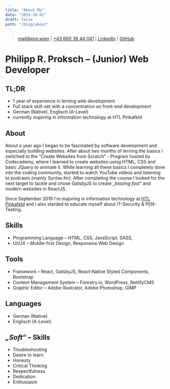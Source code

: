 ```yaml
---
title: "About Me"
date: "2019-10-01"
draft: false
path: "/blog/about"
---
```


> [mail@prp.wien](mailto:mail@prp.wien) |
[+43 660 36 44 041](tel:+436603644041) |
[LinkedIn](https://www.linkedin.com/in/prpwien) |
[GitHub](https://www.github.com/prpwien)

# Philipp R. Proksch &ndash; (Junior) Web Developer

## TL;DR
- 1 year of experience in lerning web development
- Full stack skill-set with a concentration on front-end development
- German (Native), Englisch (A-Level)
- currently majoring in information technology at HTL Pinkafeld

## About 
About a year ago I began to be fascinated by software development and especially building websites. 
After about two months of lerning the basics I switched to the “Create Websites from Scratch” - Program hosted by Codecademy, 
where I learned to create websites using HTML, CSS and basic JQuery to animate it.
While learning all these basics I completely dove into the coding community, started to watch YouTube videos and listening to podcasts (mainly Syntax.fm). 
After completing the course I looked for the next target to tackle and chose GatsbyJS to create *„blazing fast“* and modern websites in ReactJS.

Since September 2019 I'm majoring in information technology at <a href="https://www.htlpinkafeld.at" target="_blank">HTL Pinkafeld</a> and I also starded to educate myself about IT-Security & PEN-Testing.

## Skills
- Programming Language &ndash; HTML, CSS, JavaScript, SASS,
- UI/UX &ndash; Mobile-first Design, Responsive Web Design

## Tools
- Framework &ndash; React, GatsbyJS, React-Native Styled Components, Bootstrap
- Content Management System &ndash; Forestry.io, WordPress, NetlifyCMS
- Graphic Editor &ndash; Adobe Illustrator, Adobe Photoshop, GIMP

## Languages
- German (Native)
- Englisch (A-Level)

## *„Soft“* &ndash; Skills
- Troubleshooting
- Desire to learn
- Honesty
- Critical Thinking
- Respectfulness
- Dedication
- Enthusiasm